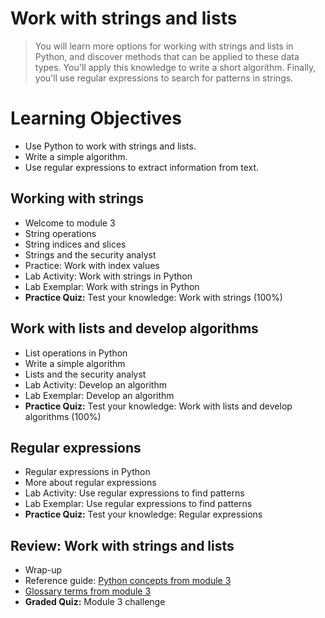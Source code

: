 # Work with strings and lists
> You will learn more options for working with strings and lists in Python, and discover methods that can be applied to these data types. You'll apply this knowledge to write a short algorithm. Finally, you'll use regular expressions to search for patterns in strings.
# Learning Objectives
- Use Python to work with strings and lists.
- Write a simple algorithm.
- Use regular expressions to extract information from text.
## Working with strings
- Welcome to module 3
- String operations
- String indices and slices
- Strings and the security analyst
- Practice: Work with index values
- Lab Activity: Work with strings in Python
- Lab Exemplar: Work with strings in Python
- **Practice Quiz:** Test your knowledge: Work with strings (100%)
## Work with lists and develop algorithms
- List operations in Python
- Write a simple algorithm
- Lists and the security analyst
- Lab Activity: Develop an algorithm
- Lab Exemplar: Develop an algorithm
- **Practice Quiz:** Test your knowledge: Work with lists and develop algorithms (100%)
## Regular expressions
- Regular expressions in Python
- More about regular expressions
- Lab Activity: Use regular expressions to find patterns
- Lab Exemplar: Use regular expressions to find patterns
- **Practice Quiz:** Test your knowledge: Regular expressions
## Review: Work with strings and lists
- Wrap-up
- Reference guide: [Python concepts from module 3](https://github.com/KailaniBailey/Google-Cybersecurity-Professional-Certificate/blob/main/Course%207%3A%20Automate%20Cybersecurity%20Tasks%20with%20Python/Week%203%3A%20Work%20with%20strings%20and%20lists/Python%20concepts%20from%20module%203.pdf)
- [Glossary terms from module 3](https://github.com/KailaniBailey/Google-Cybersecurity-Professional-Certificate/tree/main/Course%207:%20Automate%20Cybersecurity%20Tasks%20with%20Python/Week%203:%20Work%20with%20strings%20and%20lists/Glossary%20terms%20from%20module%203)
- **Graded Quiz:** Module 3 challenge
